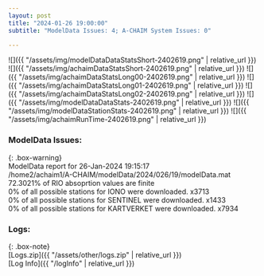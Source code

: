 ```yaml
---
layout: post
title: "2024-01-26 19:00:00"
subtitle: "ModelData Issues: 4; A-CHAIM System Issues: 0"

---
```


![]({{ "/assets/img/modelDataDataStatsShort-2402619.png" | relative_url }})
![]({{ "/assets/img/achaimDataStatsShort-2402619.png" | relative_url }})
![]({{ "/assets/img/achaimDataStatsLong00-2402619.png" | relative_url }})
![]({{ "/assets/img/achaimDataStatsLong01-2402619.png" | relative_url }})
![]({{ "/assets/img/achaimDataStatsLong02-2402619.png" | relative_url }})
![]({{ "/assets/img/modelDataDataStats-2402619.png" | relative_url }})
![]({{ "/assets/img/modelDataStationStats-2402619.png" | relative_url }})
![]({{ "/assets/img/achaimRunTime-2402619.png" | relative_url }})


### ModelData Issues:  
  
{: .box-warning}  
 ModelData report for 26-Jan-2024 19:15:17   
 /home2/achaim1/A-CHAIM/modelData/2024/026/19/modelData.mat   
 72.3021% of RIO absoprtion values are finite   
 0% of all possible stations for IONO were downloaded. x3713   
 0% of all possible stations for SENTINEL were downloaded. x1433   
 0% of all possible stations for KARTVERKET were downloaded. x7934   
  


### Logs:  
  
{: .box-note}  
[Logs.zip]({{ "/assets/other/logs.zip" | relative_url }})  
[Log Info]({{ "/logInfo" | relative_url }})  
